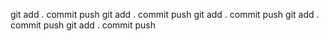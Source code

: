 git add .
commit
push
git add .
commit
push
git add .
commit
push
git add .
commit
push
git add .
commit
push
